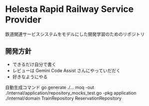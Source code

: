 # Helesta Rapid Railway Service Provider
鉄道関連サービスシステムをモデルにした開発学習のためのリポジトリ
## 開発方針
* できるだけ自分で書く
* レビューは Gemini Code Assist さんにやっていだだく
* 好きなようにやる


自動生成コマンド
go generate ./...
moq -out ./internal/application/repository_mocks_test.go -pkg application ./internal/domain TrainRepository ReservationRepository
